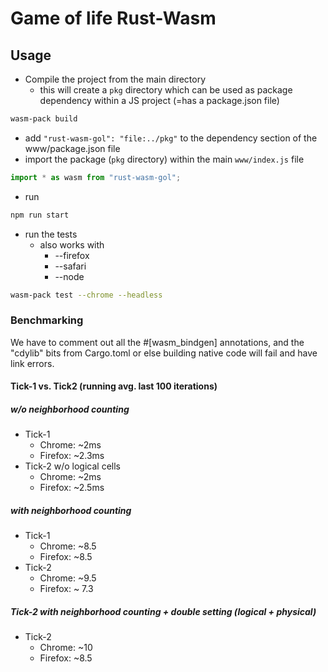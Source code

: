# Game of life Rust-Wasm

## Usage

* Compile the project from the main directory
  - this will create a `pkg` directory which can be used as package dependency within a JS project (=has a package.json file)
```bash
wasm-pack build
```
* add `"rust-wasm-gol": "file:../pkg"` to the dependency section of the www/package.json file
* import the package (`pkg` directory) within the main `www/index.js` file
```js
import * as wasm from "rust-wasm-gol";
```
* run
```bash
npm run start
```
* run the tests
  - also works with
    + --firefox
    + --safari
    + --node
```bash
wasm-pack test --chrome --headless
```

### Benchmarking

We have to comment out all the #[wasm_bindgen] annotations, and the "cdylib" bits from Cargo.toml or else building native code will fail and have link errors.

#### Tick-1 vs. Tick2 (running avg. last 100 iterations)

##### w/o neighborhood counting

* Tick-1 
    - Chrome: ~2ms
    - Firefox: ~2.3ms
* Tick-2 w/o logical cells
    - Chrome: ~2ms
    - Firefox: ~2.5ms
 
##### with neighborhood counting
 
* Tick-1 
    - Chrome: ~8.5
    - Firefox: ~8.5
* Tick-2
    - Chrome: ~9.5
    - Firefox: ~ 7.3
    
##### Tick-2 with neighborhood counting + double setting (logical + physical)

* Tick-2
    - Chrome: ~10
    - Firefox: ~8.5

